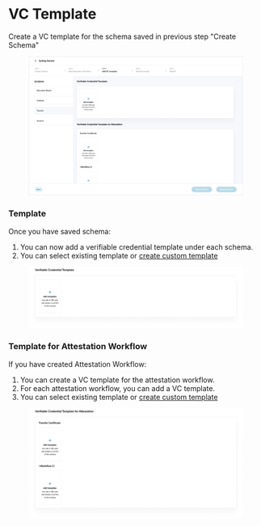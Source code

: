 # VC Template

Create a VC template for the schema saved in previous step "Create Schema"

<figure><img src="../../../../.gitbook/assets/image (22).png" alt=""><figcaption></figcaption></figure>

### Template

Once you have saved schema:

1. You can now add a verifiable credential template under each schema.
2. You can select existing template or [create custom template](https://docs.sunbirdrc.dev/developer-documentation/admin-portal/get-started/vc-template/custom-verifiable-credential-template)

<figure><img src="../../../../.gitbook/assets/image (1) (2) (2).png" alt=""><figcaption></figcaption></figure>

### Template for Attestation Workflow

If you have created Attestation Workflow:

1. You can create a VC template for the attestation workflow.&#x20;
2. For each attestation workflow, you can add a VC template.
3. You can select existing template or [create custom template](https://docs.sunbirdrc.dev/developer-documentation/admin-portal/get-started/vc-template/custom-verifiable-credential-template)

<figure><img src="../../../../.gitbook/assets/image (5) (2) (2).png" alt=""><figcaption></figcaption></figure>
